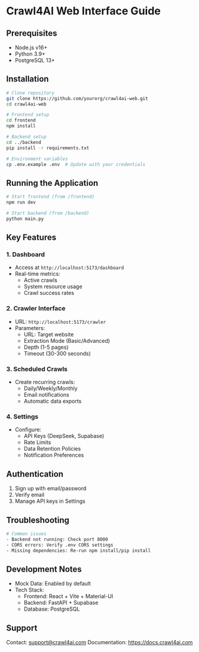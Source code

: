 # Crawl4AI Web Interface Guide

## Prerequisites
- Node.js v16+ 
- Python 3.9+
- PostgreSQL 13+

## Installation
```bash
# Clone repository
git clone https://github.com/yourorg/crawl4ai-web.git
cd crawl4ai-web

# Frontend setup
cd frontend
npm install

# Backend setup
cd ../backend
pip install -r requirements.txt

# Environment variables
cp .env.example .env  # Update with your credentials
```

## Running the Application
```bash
# Start frontend (from /frontend)
npm run dev

# Start backend (from /backend)
python main.py
```

## Key Features
### 1. Dashboard
- Access at `http://localhost:5173/dashboard`
- Real-time metrics:
  - Active crawls
  - System resource usage
  - Crawl success rates

### 2. Crawler Interface
- URL: `http://localhost:5173/crawler`
- Parameters:
  - URL: Target website
  - Extraction Mode (Basic/Advanced)
  - Depth (1-5 pages)
  - Timeout (30-300 seconds)

### 3. Scheduled Crawls
- Create recurring crawls:
  - Daily/Weekly/Monthly
  - Email notifications
  - Automatic data exports

### 4. Settings
- Configure:
  - API Keys (DeepSeek, Supabase)
  - Rate Limits
  - Data Retention Policies
  - Notification Preferences

## Authentication
1. Sign up with email/password
2. Verify email
3. Manage API keys in Settings

## Troubleshooting
```bash
# Common issues
- Backend not running: Check port 8000
- CORS errors: Verify .env CORS settings
- Missing dependencies: Re-run npm install/pip install
```

## Development Notes
- Mock Data: Enabled by default
- Tech Stack:
  - Frontend: React + Vite + Material-UI
  - Backend: FastAPI + Supabase
  - Database: PostgreSQL

## Support
Contact: support@crawl4ai.com
Documentation: https://docs.crawl4ai.com
